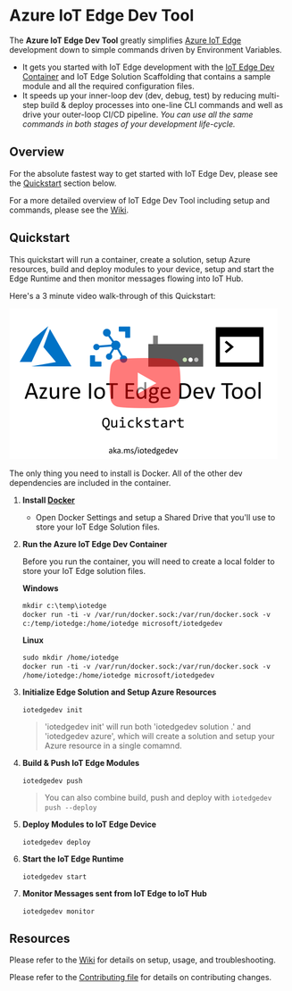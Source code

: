 # Azure IoT Edge Dev Tool

The **Azure IoT Edge Dev Tool** greatly simplifies [Azure IoT Edge](https:/azure.microsoft.com/en-us/services/iot-edge/) development down to simple commands driven by Environment Variables. 

 - It gets you started with IoT Edge development with the [IoT Edge Dev Container](#iot-edge-dev-container) and IoT Edge Solution Scaffolding that contains a sample module and all the required configuration files.
 - It speeds up your inner-loop dev (dev, debug, test) by reducing multi-step build & deploy processes into one-line CLI commands and well as drive your outer-loop CI/CD pipeline. _You can use all the same commands in both stages of your development life-cycle._

## Overview
For the absolute fastest way to get started with IoT Edge Dev, please see the [Quickstart](#quickstart) section below.

For a more detailed overview of IoT Edge Dev Tool including setup and commands, please see the [Wiki](https://github.com/Azure/iotedgedev/wiki).

## Quickstart
This quickstart will run a container, create a solution, setup Azure resources, build and deploy modules to your device, setup and start the Edge Runtime and then monitor messages flowing into IoT Hub.

Here's a 3 minute video walk-through of this Quickstart:

[![Azure IoT Edge Dev Tool: Quickstart](assets/edgedevtoolquickstartsmall.png)](https://aka.ms/iotedgedevquickstart)

The only thing you need to install is Docker. All of the other dev dependencies are included in the container. 

1. **Install [Docker](https://docs.docker.com/engine/installation/)**

    - Open Docker Settings and setup a Shared Drive that you'll use to store your IoT Edge Solution files.

1. **Run the Azure IoT Edge Dev Container**

    Before you run the container, you will need to create a local folder to store your IoT Edge solution files.
    
    **Windows**
    ```
    mkdir c:\temp\iotedge
    docker run -ti -v /var/run/docker.sock:/var/run/docker.sock -v c:/temp/iotedge:/home/iotedge microsoft/iotedgedev
    ```

    **Linux**
    ```
    sudo mkdir /home/iotedge
    docker run -ti -v /var/run/docker.sock:/var/run/docker.sock -v /home/iotedge:/home/iotedge microsoft/iotedgedev
    ```

1. **Initialize Edge Solution and Setup Azure Resources**

    `iotedgedev init`

    > 'iotedgedev init' will run both 'iotedgedev solution .' and 'iotedgedev azure', which will create a solution and setup your Azure resource in a single comamnd.

1. **Build & Push IoT Edge Modules**

    `iotedgedev push`

    > You can also combine build, push and deploy with `iotedgedev push --deploy`

1. **Deploy Modules to IoT Edge Device**

    `iotedgedev deploy`
    
1. **Start the IoT Edge Runtime**

    `iotedgedev start`

1. **Monitor Messages sent from IoT Edge to IoT Hub**

    `iotedgedev monitor`

## Resources
Please refer to the [Wiki](https://github.com/Azure/iotedgedev/wiki) for details on setup, usage, and troubleshooting.

Please refer to the [Contributing file](CONTRIBUTING.MD) for details on contributing changes.